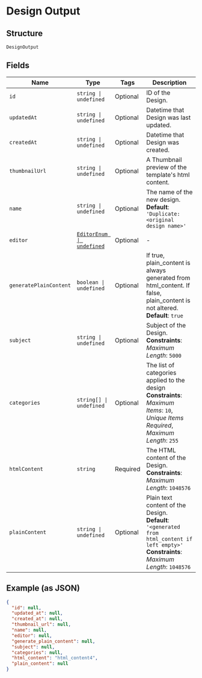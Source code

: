 
# Design Output

## Structure

`DesignOutput`

## Fields

| Name | Type | Tags | Description |
|  --- | --- | --- | --- |
| `id` | `string \| undefined` | Optional | ID of the Design. |
| `updatedAt` | `string \| undefined` | Optional | Datetime that Design was last updated. |
| `createdAt` | `string \| undefined` | Optional | Datetime that Design was created. |
| `thumbnailUrl` | `string \| undefined` | Optional | A Thumbnail preview of the template's html content. |
| `name` | `string \| undefined` | Optional | The name of the new design.<br>**Default**: `'Duplicate: <original design name>'` |
| `editor` | [`EditorEnum \| undefined`](../../doc/models/editor-enum.md) | Optional | - |
| `generatePlainContent` | `boolean \| undefined` | Optional | If true, plain_content is always generated from html_content. If false, plain_content is not altered.<br>**Default**: `true` |
| `subject` | `string \| undefined` | Optional | Subject of the Design.<br>**Constraints**: *Maximum Length*: `5000` |
| `categories` | `string[] \| undefined` | Optional | The list of categories applied to the design<br>**Constraints**: *Maximum Items*: `10`, *Unique Items Required*, *Maximum Length*: `255` |
| `htmlContent` | `string` | Required | The HTML content of the Design.<br>**Constraints**: *Maximum Length*: `1048576` |
| `plainContent` | `string \| undefined` | Optional | Plain text content of the Design.<br>**Default**: `'<generated from html_content if left empty>'`<br>**Constraints**: *Maximum Length*: `1048576` |

## Example (as JSON)

```json
{
  "id": null,
  "updated_at": null,
  "created_at": null,
  "thumbnail_url": null,
  "name": null,
  "editor": null,
  "generate_plain_content": null,
  "subject": null,
  "categories": null,
  "html_content": "html_content4",
  "plain_content": null
}
```

